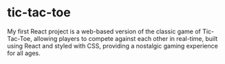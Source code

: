 # tic-tac-toe
My first React project is a web-based version of the classic game of Tic-Tac-Toe, allowing players to compete against each other in real-time, built using React and styled with CSS, providing a nostalgic gaming experience for all ages.
